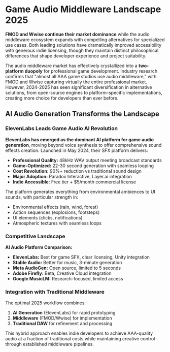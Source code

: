# Game Audio Middleware Landscape 2025

**FMOD and Wwise continue their market dominance** while the audio middleware ecosystem expands with compelling alternatives for specialized use cases. Both leading solutions have dramatically improved accessibility with generous indie licensing, though they maintain distinct philosophical differences that shape developer experience and project suitability.

The audio middleware market has effectively crystallized into a **two-platform duopoly** for professional game development. Industry research confirms that "almost all AAA game studios use audio middleware," with FMOD and Wwise capturing virtually the entire professional market. However, 2024-2025 has seen significant diversification in alternative solutions, from open-source engines to platform-specific implementations, creating more choice for developers than ever before.

## AI Audio Generation Transforms the Landscape

### ElevenLabs Leads Game Audio AI Revolution

**ElevenLabs has emerged as the dominant AI platform for game audio generation**, moving beyond voice synthesis to offer comprehensive sound effects creation. Launched in May 2024, their SFX platform delivers:

- **Professional Quality:** 48kHz WAV output meeting broadcast standards
- **Game-Optimized:** 22-30 second generation with seamless looping
- **Cost Revolution:** 90%+ reduction vs traditional sound design
- **Major Adoption:** Paradox Interactive, Layer.ai integration
- **Indie Accessible:** Free tier + $5/month commercial license

The platform generates everything from environmental ambiences to UI sounds, with particular strength in:
- Environmental effects (rain, wind, forest)
- Action sequences (explosions, footsteps)
- UI elements (clicks, notifications)
- Atmospheric textures with seamless loops

### Competitive Landscape

**AI Audio Platform Comparison:**
- **ElevenLabs:** Best for game SFX, clear licensing, Unity integration
- **Stable Audio:** Better for music, 3-minute generation
- **Meta AudioGen:** Open source, limited to 5 seconds
- **Adobe Firefly:** Beta, Creative Cloud integration
- **Google MusicLM:** Research-focused, limited access

### Integration with Traditional Middleware

The optimal 2025 workflow combines:
1. **AI Generation** (ElevenLabs) for rapid prototyping
2. **Middleware** (FMOD/Wwise) for implementation
3. **Traditional DAW** for refinement and processing

This hybrid approach enables indie developers to achieve AAA-quality audio at a fraction of traditional costs while maintaining creative control through established middleware pipelines.